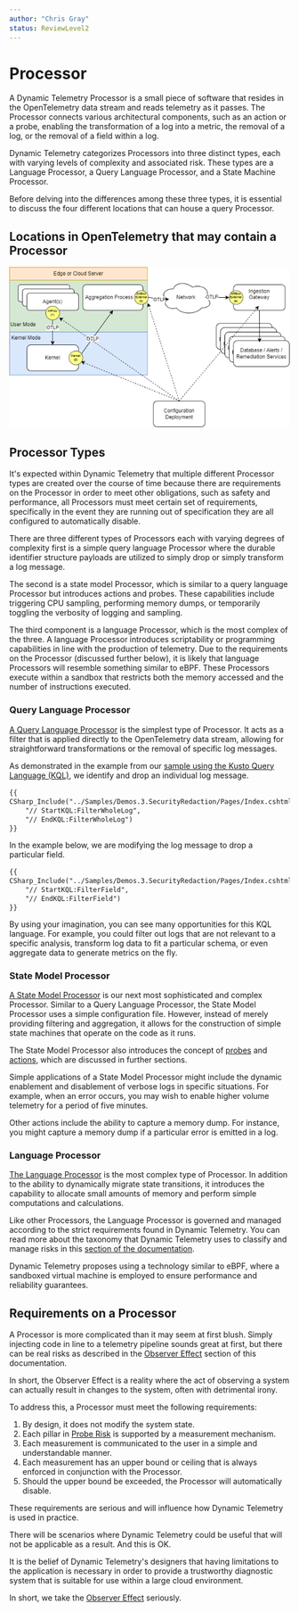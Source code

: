 ```yaml
---
author: "Chris Gray"
status: ReviewLevel2
---
```


# Processor

A Dynamic Telemetry Processor is a small piece of software that resides in the
OpenTelemetry data stream and reads telemetry as it passes. The Processor
connects various architectural components, such as an action or a probe,
enabling the transformation of a log into a metric, the removal of a log, or the
removal of a field within a log.

Dynamic Telemetry categorizes Processors into three distinct types, each with
varying levels of complexity and associated risk. These types are a Language
Processor, a Query Language Processor, and a State Machine Processor.

Before delving into the differences among these three types, it is essential to
discuss the four different locations that can house a query Processor.

## Locations in OpenTelemetry that may contain a Processor

![](../orig_media/Architecture.Boxes.Full.DynamicTelemetry.drawio.png)

## Processor Types

It's expected within Dynamic Telemetry that multiple different Processor types
are created over the course of time because there are requirements on the
Processor in order to meet other obligations, such as safety and performance,
all Processors must meet certain set of requirements, specifically in the event
they are running out of specification they are all configured to automatically
disable.

There are three different types of Processors each with varying degrees of
complexity first is a simple query language Processor where the durable
identifier structure payloads are utilized to simply drop or simply transform a
log message.

The second is a state model Processor, which is similar to a query language
Processor but introduces actions and probes. These capabilities include
triggering CPU sampling, performing memory dumps, or temporarily toggling the
verbosity of logging and sampling.

The third component is a language Processor, which is the most complex of the
three. A language Processor introduces scriptability or programming capabilities
in line with the production of telemetry. Due to the requirements on the
Processor (discussed further below), it is likely that language Processors will
resemble something similar to eBPF. These Processors execute within a sandbox
that restricts both the memory accessed and the number of instructions executed.

### Query Language Processor

[A Query Language Processor](./Architecture.Components.Processor.QueryLanguage.document.md)
is the simplest type of Processor. It acts as a filter that is applied directly
to the OpenTelemetry data stream, allowing for straightforward transformations
or the removal of specific log messages.

As demonstrated in the example from our
[sample using the Kusto Query Language (KQL)](./Demos.HighLevel.Overview.md), we
identify and drop an individual log message.

```cdocs_include
{{ CSharp_Include("../Samples/Demos.3.SecurityRedaction/Pages/Index.cshtml.cs",
    "// StartKQL:FilterWholeLog",
    "// EndKQL:FilterWholeLog")
}}
```

In the example below, we are modifying the log message to drop a particular
field.

```cdocs_include
{{ CSharp_Include("../Samples/Demos.3.SecurityRedaction/Pages/Index.cshtml.cs",
    "// StartKQL:FilterField",
    "// EndKQL:FilterField")
}}
```

By using your imagination, you can see many opportunities for this KQL language.
For example, you could filter out logs that are not relevant to a specific
analysis, transform log data to fit a particular schema, or even aggregate data
to generate metrics on the fly.

### State Model Processor

[A State Model Processor](./Architecture.Components.Processor.StateMachine.document.md)
is our next most sophisticated and complex Processor. Similar to a Query
Language Processor, the State Model Processor uses a simple configuration file.
However, instead of merely providing filtering and aggregation, it allows for
the construction of simple state machines that operate on the code as it runs.

The State Model Processor also introduces the concept of
[probes](./Architecture.Probes.Overview.document.md) and
[actions](./PositionPaper.Actions.document.md), which are discussed in further
sections.

Simple applications of a State Model Processor might include the dynamic
enablement and disablement of verbose logs in specific situations. For example,
when an error occurs, you may wish to enable higher volume telemetry for a
period of five minutes.

Other actions include the ability to capture a memory dump. For instance, you
might capture a memory dump if a particular error is emitted in a log.

### Language Processor

[The Language Processor](./Architecture.Components.Processor.Language.md) is the
most complex type of Processor. In addition to the ability to dynamically
migrate state transitions, it introduces the capability to allocate small
amounts of memory and perform simple computations and calculations.

Like other Processors, the Language Processor is governed and managed according
to the strict requirements found in Dynamic Telemetry. You can read more about
the taxonomy that Dynamic Telemetry uses to classify and manage risks in this
[section of the documentation](./PositionPaper.ProbeRiskLevels.document.md).

Dynamic Telemetry proposes using a technology similar to eBPF, where a sandboxed
virtual machine is employed to ensure performance and reliability guarantees.

## Requirements on a Processor

A Processor is more complicated than it may seem at first blush. Simply
injecting code in line to a telemetry pipeline sounds great at first, but there
can be real risks as described in the
[Observer Effect](./PositionPaper.ObserverEffect.document.md) section of this
documentation.

In short, the Observer Effect is a reality where the act of observing a system
can actually result in changes to the system, often with detrimental irony.

To address this, a Processor must meet the following requirements:

1. By design, it does not modify the system state.
1. Each pillar in [Probe Risk](./Architecture.Probes.Overview.document.md) is
   supported by a measurement mechanism.
1. Each measurement is communicated to the user in a simple and understandable
   manner.
1. Each measurement has an upper bound or ceiling that is always enforced in
   conjunction with the Processor.
1. Should the upper bound be exceeded, the Processor will automatically disable.

These requirements are serious and will influence how Dynamic Telemetry is used
in practice.

There will be scenarios where Dynamic Telemetry could be useful that will not be
applicable as a result. And this is OK.

It is the belief of Dynamic Telemetry's designers that having limitations to the
application is necessary in order to provide a trustworthy diagnostic system
that is suitable for use within a large cloud environment.

In short, we take the
[Observer Effect](./PositionPaper.ObserverEffect.document.md) seriously.
